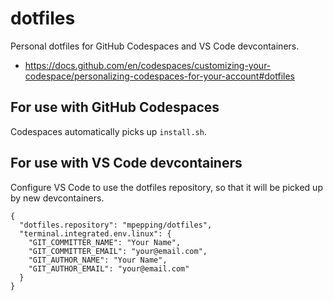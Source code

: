 # dotfiles

Personal dotfiles for GitHub Codespaces and VS Code devcontainers.

* <https://docs.github.com/en/codespaces/customizing-your-codespace/personalizing-codespaces-for-your-account#dotfiles>

## For use with GitHub Codespaces

Codespaces automatically picks up `install.sh`.

## For use with VS Code devcontainers

Configure VS Code to use the dotfiles repository, so that it will be picked up by new devcontainers.

```lang=json
{
  "dotfiles.repository": "mpepping/dotfiles",
  "terminal.integrated.env.linux": {
    "GIT_COMMITTER_NAME": "Your Name",
    "GIT_COMMITTER_EMAIL": "your@email.com",
    "GIT_AUTHOR_NAME": "Your Name",
    "GIT_AUTHOR_EMAIL": "your@email.com"
  }
}
